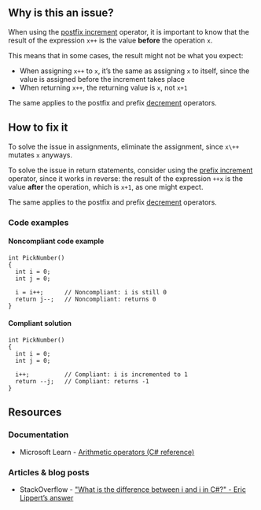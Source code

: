 ## Why is this an issue?
 
When using the [postfix
increment](https://learn.microsoft.com/en-us/dotnet/csharp/language-reference/operators/arithmetic-operators#postfix-increment-operator) operator, it is important to know that the result of the expression `x++` is the value **before** the operation `x`.
 
This means that in some cases, the result might not be what you expect:
 
- When assigning `x++` to `x`, it’s the same as assigning `x` to itself, since the value is assigned before the
  increment takes place
- When returning `x++`, the returning value is `x`, not `x+1`

The same applies to the postfix and prefix [decrement](https://learn.microsoft.com/en-us/dotnet/csharp/language-reference/operators/arithmetic-operators#decrement-operator---) operators.
 
## How to fix it
 
To solve the issue in assignments, eliminate the assignment, since `x\++` mutates `x` anyways.
 
To solve the issue in return statements, consider using the [prefix
increment](https://learn.microsoft.com/en-us/dotnet/csharp/language-reference/operators/arithmetic-operators#prefix-increment-operator) operator, since it works in reverse: the result of the expression `++x` is the value **after** the operation, which is `x+1`, as one might expect.
 
The same applies to the postfix and prefix [decrement](https://learn.microsoft.com/en-us/dotnet/csharp/language-reference/operators/arithmetic-operators#decrement-operator---) operators.
 
### Code examples
 
#### Noncompliant code example

    int PickNumber()
    {
      int i = 0;
      int j = 0;
    
      i = i++;      // Noncompliant: i is still 0
      return j--;   // Noncompliant: returns 0
    }

#### Compliant solution

    int PickNumber()
    {
      int i = 0;
      int j = 0;
    
      i++;          // Compliant: i is incremented to 1
      return --j;   // Compliant: returns -1
    }

## Resources
 
### Documentation

- Microsoft Learn - [Arithmetic
  operators (C# reference)](https://learn.microsoft.com/en-us/dotnet/csharp/language-reference/operators/arithmetic-operators)

### Articles & blog posts

- StackOverflow - ["What is the difference between i and i in C#?" - Eric Lippert’s answer](https://stackoverflow.com/a/3346729)